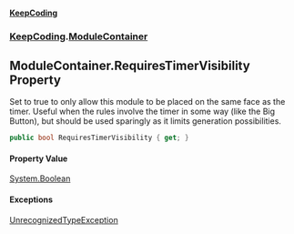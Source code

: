 #### [KeepCoding](index.md 'index')
### [KeepCoding](KeepCoding.md 'KeepCoding').[ModuleContainer](KeepCoding_ModuleContainer.md 'KeepCoding.ModuleContainer')
## ModuleContainer.RequiresTimerVisibility Property
Set to true to only allow this module to be placed on the same face as the timer. Useful when the rules involve the timer in some way (like the Big Button), but should be used sparingly as it limits generation possibilities.  
```csharp
public bool RequiresTimerVisibility { get; }
```
#### Property Value
[System.Boolean](https://docs.microsoft.com/en-us/dotnet/api/System.Boolean 'System.Boolean')
#### Exceptions
[UnrecognizedTypeException](KeepCoding_UnrecognizedTypeException.md 'KeepCoding.UnrecognizedTypeException')  
